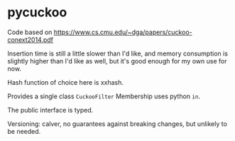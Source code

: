# pycuckoo

Code based on https://www.cs.cmu.edu/~dga/papers/cuckoo-conext2014.pdf

Insertion time is still a little slower than I'd like,
and memory consumption is slightly higher than I'd like as well,
but it's good enough for my own use for now.

Hash function of choice here is xxhash.

Provides a single class `CuckooFilter` Membership uses python `in`.

The public interface is typed.

Versioning: calver, no guarantees against breaking changes, but unlikely to be needed.
